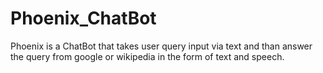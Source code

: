 # Phoenix_ChatBot
Phoenix is a ChatBot that takes user query input via text and than answer the query from google or wikipedia in the form of text and speech.
